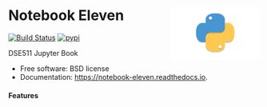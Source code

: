 <h1>Notebook Eleven<img src='https://github.com/yngtodd/notebook_eleven/blob/main/img/snek.png' align='right' width='180' height='104'></h1>




[![Build Status](https://travis-ci.com/yngtodd/notebook_eleven.svg?branch=master)](https://travis-ci.com/yngtodd/notebook_eleven)
[![pypi](https://img.shields.io/pypi/v/notebook_eleven.svg)](https://pypi.python.org/pypi/notebook_eleven)


DSE511 Jupyter Book


* Free software: BSD license
* Documentation: https://notebook-eleven.readthedocs.io.


#### Features
